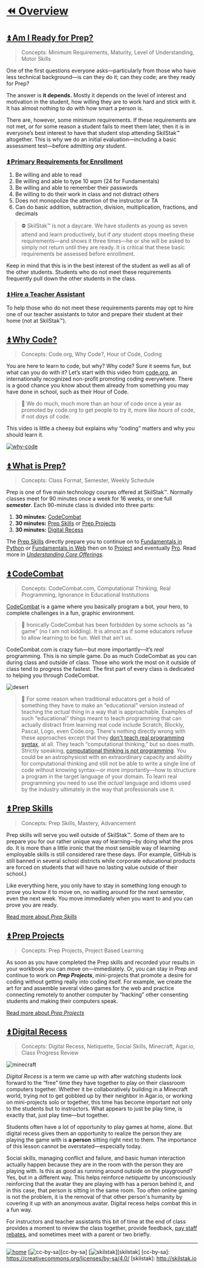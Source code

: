 # [⏪ Overview](/README.md)

## [⏫ Am I Ready for Prep?](#)

> Concepts: Minimum Requirements, Maturity, Level of Understanding,
> Motor Skills

One of the first questions everyone asks—particularly from those
who have less technical background—is can they do it; can they code;
are they ready for Prep?

The answer is **it depends.** Mostly it depends on the level of
interest and motivation in the student, how willing they are to
work hard and stick with it. It has almost nothing to do
with how smart a person is. 

There are, however, some minimum requirements. If these requirements
are not met, or for some reason a student fails to meet them later,
then it is in everyone’s best interest to have that student stop
attending SkilStak™ altogether. This is why we do an initial
evaluation—including a basic assessment test—before admitting *any*
student.

### [⏫ Primary Requirements for Enrollment](#)

1. Be willing and able to read
2. Be willing and able to type 10 wpm (24 for Fundamentals)
3. Be willing and able to remember their passwords
4. Be willing to do their work in class and not distract others
5. Does not monopolize the attention of the instructor or TA
6. Can do basic addition, subtraction, division, multiplication,
   fractions, and decimals

> ⛔ SkilStak™ is not a daycare. We have students as young as seven
> attend and learn productively, but if *any* student stops meeting
> these requirements—and shows it three times—he or she will
> be asked to simply not return until they are ready. 
> It is critical that these basic requirements be assessed
> before enrollment.

Keep in mind that this is in the best interest of the student as well
as all of the other students. Students who do not meet these
requirements frequently pull down the other students in the class.

### [⏫ Hire a Teacher Assistant](#)

To help those who do not meet these requirements parents may opt to
hire one of our teacher assistants to tutor and prepare their
student at their home (not at SkilStak™).

## [⏫ Why Code?](#)

> Concepts: Code.org, Why Code?, Hour of Code, Coding

You are here to learn to code, but why? Why code? Sure it seems fun,
but what can you do with it? Let’s start with this video from
[code.org](http://code.org), an internationally recognized non-profit
promoting coding everywhere. There is a good chance you know about
them already from something you may have done in school, such as their
Hour of Code. 

> 💬 We do much, much more than an hour of code once a year as promoted
> by code.org to get people to try it, more like *hours* of code, if
> not *days* of code.

This video is little a cheesy but explains why “coding” matters and why
you should learn it.

[![why-code](/assets/why-code.png)](https://youtu.be/dU1xS07N-FA)

## [⏫ What is Prep?](#)

> Concepts: Class Format, Semester, Weekly Schedule

Prep is one of five main technology courses offered at SkilStak™.
Normally classes meet for 90 minutes once a week for 16 weeks, or
one full ***semester***. Each 90-minute class is divided into three
parts:

1. **30 minutes:** [CodeCombat](#codecombat)
2. **30 minutes:** [Prep Skills](#prep-skills) or [Prep
   Projects](#prep-projects)
3. **30 minutes:** [Digital Recess](#digital-recess)

The [Prep Skills](#prep-skills) directly prepare you to
continue on to [Fundamentals in Python](http://pyfun.skilstak.io)
or [Fundamentals in Web](http://webfun.skilstak.io) then on to
[Project](http://project.skilstak.io) and eventually
[Pro](http://pro.skilstak.io). Read more in *[Understanding Core
Offerings](http://offerings.skilstak.io)*.

## [⏫ CodeCombat](#)

> Concepts: CodeCombat.com, Computational Thinking, Real Programming,
> Ignorance in Educational Institutions

[CodeCombat](http://codecombat.com) is a game where you basically
program a bot, your hero, to complete challenges in a fun, graphic
environment.  

> 💬 Ironically CodeCombat has been forbidden by some schools as “a game”
> (no I am not kidding). It is almost as if some educators refuse to
> allow learning to be fun. Well that ain’t us. 

CodeCombat.com is crazy fun—but more importantly—it’s *real*
programming. This is no simple game. Do as much CodeCombat as you
can during class and outside of class. Those who work the most on
it outside of class tend to progress the fastest. The first part
of every class is dedicated to helping you through CodeCombat.

![desert](/assets/desert.png)

> 💬 For some reason when traditional educators get a hold of something
> they have to make an “educational” version instead of teaching the
> *actual* thing in a way that is approachable. Examples of such
> “educational” things meant to teach programming that can actually
> distract from learning real code include Scratch, Blockly, Pascal,
> Logo, even Code.org.  There's nothing directly wrong with these
> approaches except that they [don't teach real programming syntax][real],
> at all. They teach “computational thinking,” but so does math.
> Strictly speaking, [computational thinking is not programming][real].
> You could be an astrophysicist with an extraordinary capacity and
> ability for computational thinking and still not be able to write
> a single line of code without knowing syntax—or more importantly—how
> to structure a program in the target language of your domain. To
> learn real programming you need to use the *actual* language and
> idioms used by the industry ultimately in the way that professionals
> use it.

[real]: http://blog.codecombat.com/3-reasons-why-computational-literacy-is-ruining-coding-education

## [⏫ Prep Skills](#)

> Concepts: Prep Skills, Mastery, Advancement

Prep skills will serve you well outside of SkilStak™. Some of them
are to prepare you for our rather unique way of learning—by doing
what the pros do. It is more than a little ironic that the most
sensible way of learning employable skills is still considered rare
these days.  (For example, GitHub is still banned in several school
districts while corporate educational products are forced on students
that will have no lasting value outside of their school.)

Like everything here, you only have to stay in something long enough
to prove you know it to move on, no waiting around for the next
semester, even the next week. You move immediately when you want to
and you can prove you are ready. 

[Read more about *Prep Skills*](/skills/README.md)

## [⏫ Prep Projects](#)

> Concepts: Prep Projects, Project Based Learning

As soon as you have completed the Prep skills and recorded your
results in your workbook you can move on—immediately. Or, you can
stay in Prep and continue to work on ***Prep Projects***, mini-projects
that promote a desire for coding without getting really into coding
itself. For example, we create the art for and assemble several
video games for the web and practice connecting remotely to another
computer by “hacking” other consenting students and making their
computers speak.

[Read more about *Prep Projects*](/pproj/README.md)

## [⏫ Digital Recess](#)

> Concepts: Digital Recess, Netiquette, Social Skills, Minecraft,
> Agar.io, Class Progress Review

![minecraft](/assets/minecraft1.gif)

*Digital Recess* is a term we came up with after watching students
look forward to the “free” time they have together to play on their
classroom computers together. Whether it be collaboratively building
in a Minecraft world, trying not to get gobbled up by their neighbor
in Agar.io, or working on mini-projects solo or together, this time
has become important not only to the students but to instructors.
What appears to just be play time, is exactly that, just play
time—but together.

Students often have a lot of opportunity to play games at home,
alone. But digital recess gives them an opportunity to realize the
person they are playing the game with is **a person** sitting right
next to them. The importance of this lesson cannot be
overstated—especially today.

Social skills, managing conflict and failure, and basic human
interaction actually happen because they are in the room with the
person they are playing with. Is this as good as running
around outside on the playground? Yes, but in a different way. This
helps reinforce *netiquette* by unconsciously reinforcing that the
avatar they are playing with has a person behind it, and in this
case, that person is sitting in the same room. Too often online
gaming is not the problem, it is the removal of that other person's
humanity by covering it up with an anonymous avatar. Digital recess
helps combat this in a fun way.

For instructors and teacher assistants this bit of time at the end
of class provides a moment to review the class together, provide
feedback, [pay staff rebates][rebates], and sometimes meet with a parent or
two briefly.

[rebates]: https://github.com/skilstak/prep/blob/gh-pages/sections/policies.md#staff-rebates

---
[![home](/assets/home-bw.png)](/README.md)
[![cc-by-sa](/assets/cc-by-sa.png)][cc-by-sa]
[![skilstak](/assets/skilstak-logo-bw.png)][skilstak]
[cc-by-sa]: https://creativecommons.org/licenses/by-sa/4.0/
[skilstak]: http://skilstak.io

